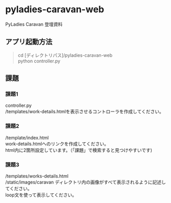# pyladies-caravan-web
PyLadies Caravan 登壇資料

## アプリ起動方法
> cd [ディレクトリパス]/pyladies-caravan-web    
> python controller.py

## 課題
### 課題1
controller.py    
/templates/work-details.htmlを表示させるコントローラを作成してください。    

### 課題2
/template/index.html    
work-details.htmlへのリンクを作成してください。    
html内に2箇所設定しています。（「課題」で検索すると見つけやすいです)

### 課題3
/templates/works-details.html    
/static/images/caravan ディレクトリ内の画像がすべて表示されるように記述してください。    
loop文を使って表示してください。    
